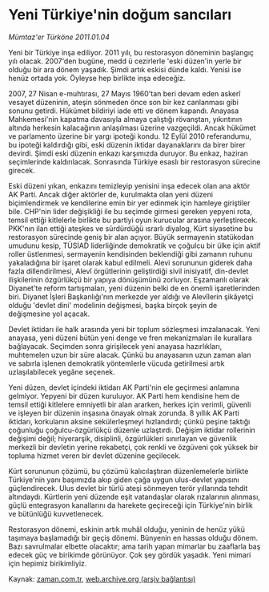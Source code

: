 # Yeni Türkiye'nin doğum sancıları

*Mümtaz'er Türköne 2011.01.04*

<td class="columnist-detail">
<p>Yeni bir Türkiye inşa ediliyor. 2011 yılı, bu restorasyon döneminin başlangıç yılı olacak. 2007'den bugüne, medd ü cezirlerle 'eski düzen'in yerle bir olduğu bir ara dönem yaşadık. Şimdi artık eskisi dünde kaldı. Yenisi ise henüz ortada yok. Öyleyse hep birlikte inşa edeceğiz.</p>
<p>
<div id="haberMetinDiv">
<p>2007, 27 Nisan e-muhtırası, 27 Mayıs 1960'tan beri devam eden askerî vesayet düzeninin, ateşin sönmeden önce son bir kez canlanması gibi sonunu getirdi. Hükümet bildiriyi iade etti ve dönem kapandı. Anayasa Mahkemesi'nin kapatma davasıyla almaya çalıştığı rövanştan, yıkıntının altında herkesin kalacağının anlaşılması üzerine vazgeçildi. Ancak hükümet ve parlamento üzerine bir yargı ipoteği kondu. 12 Eylül 2010 referandumu, bu ipoteği kaldırdığı gibi, eski düzenin iktidar dayanaklarını da birer birer devirdi. Şimdi eski düzenin enkazı karşımızda duruyor. Bu enkaz, haziran seçimlerinde kaldırılacak. Sonrasında Türkiye esaslı bir restorasyon sürecine girecek.
<p>Eski düzeni yıkan, enkazını temizleyip yenisini inşa edecek olan ana aktör AK Parti. Ancak diğer aktörler de, kurulmakta olan yeni düzeni biçimlendirmek ve kendilerine emin bir yer edinmek için hamleye giriştiler bile. CHP'nin lider değişikliği ile bu seçimde girmesi gereken yepyeni rota, temsil ettiği kitlelerle birlikte bu partiyi oyun kurucular arasına yerleştirecek. PKK'nın ilan ettiği ateşkes ve sürdürdüğü ısrarlı diyalog, Kürt siyasetine bu restorasyon sürecinde geniş bir alan açıyor. Büyük sermayenin statükodan umudunu kesip, TÜSİAD liderliğinde demokratik ve çoğulcu bir ülke için aktif roller üstlenmesi, sermayenin kendisinden beklendiği gibi zamanın ruhunu yakaladığına bir işaret olarak kabul edilmeli. Alevi sorununun giderek daha fazla dillendirilmesi, Alevî örgütlerinin geliştirdiği sivil inisiyatif, din-devlet ilişkilerinin özgürlükçü bir yapıya dönüşümünü zorluyor. Eşzamanlı olarak Diyanet'te reform tartışmaları, yeni düzenin belki de en önemli işaretlerinden biri. Diyanet İşleri Başkanlığı'nın merkezde yer aldığı ve Alevîlerin şikâyetçi olduğu 'devlet dini' modelinin değişmesi, başka birçok şeyin de değişmesine yol açacak.
<p>Devlet iktidarı ile halk arasında yeni bir toplum sözleşmesi imzalanacak. Yeni anayasa, yeni düzeni bütün yeni denge ve fren mekanizmaları ile kurallara bağlayacak. Seçimden sonra girişilecek yeni anayasa hazırlıkları, muhtemelen uzun bir süre alacak. Çünkü bu anayasanın uzun zaman alan ve sabırla işlenen demokratik yöntemlerle vücuda getirilmesi artık uzlaşılabilecek yegâne seçenek.
<p>Yeni düzen, devlet içindeki iktidarı AK Parti'nin ele geçirmesi anlamına gelmiyor. Yepyeni bir düzen kuruluyor. AK Parti hem kendisine hem de temsil ettiği kitlelere emniyetli bir alan ararken, herkes için verimli, güvenli ve işleyen bir düzenin inşasına önayak olmak zorunda. 8 yıllık AK Parti iktidarı, korkulanın aksine sekülerleşmeyi hızlandırdı; çünkü peşine taktığı çoğunluğu çoğulcu-özgürlükçü düzenle uzlaştırdı. Değişim iktidar rollerinin değişimi değil; hiyerarşik, disiplinli, özgürlükleri sınırlayan ve güvenlik merkezli bir devletin yerine rekabetçi, çok renkli ve özgüveni çok yüksek bir topluma hizmet veren bir devlet düzenine geçilecek.
<p>Kürt sorununun çözümü, bu çözümü kalıcılaştıran düzenlemelerle birlikte Türkiye'nin yanı başımızda akıp giden çağa uygun ulus-devlet yapısını güçlendirecek. Ulus devlet bir türlü ateşi sönmeyen terör yıllarında tehdit altındaydı. Kürtlerin yeni düzende eşit vatandaşlar olarak rızalarının alınması, güçlü entegrasyon kanallarını da harekete geçireceği için Türkiye'nin birlik ve bütünlüğü kuvvetlenecek.
<p>Restorasyon dönemi, eskinin artık muhâl olduğu, yeninin de henüz yükü taşımaya başlamadığı bir geçiş dönemi. Bünyenin en hassas olduğu dönem. Bazı savrulmalar elbette olacaktır; ama tarih yapan mimarlar bu zaaflarla baş edecek güç ve birikimde görünüyor. Çok şey gördük yaşadık. Yeni mimari için hepimiz birikimliyiz. </p></p></p></p></p></p></div>
</p>
<a href="http://web.archive.org/web/20110107002243/mailto:m.turkone@zaman.com.tr">
</a></td>

Kaynak: [zaman.com.tr](http://zaman.com.tr/yazar.do?yazino=1073826), [web.archive.org (arşiv bağlantısı)](http://web.archive.org/web/20110107002243/http://www.zaman.com.tr:80/yazar.do?yazino=1073826)

